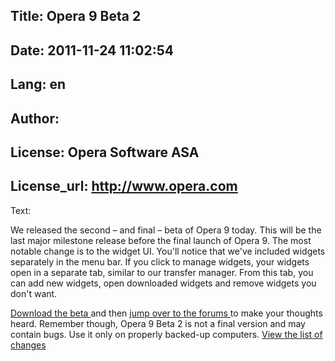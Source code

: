 Title: Opera 9 Beta 2
----
Date: 2011-11-24 11:02:54
----
Lang: en
----
Author: 
----
License: Opera Software ASA
----
License_url: http://www.opera.com
----
Text:

<p>
We released the second – and final – beta of Opera 9 today. This will be the last major milestone release before the final launch of Opera 9. The most notable change is to the widget UI. You&#39;ll notice that we&#39;ve included widgets separately in the menu bar. If you click to manage widgets, your widgets open in a separate tab, similar to our transfer manager. From this tab, you can add new widgets, open downloaded widgets and remove widgets you don&#39;t want.
</p>
<p>
<a href="http://opera.com/download/index.dml?ver=9.0b">
 Download the beta
</a>
and then
<a href="http://my.opera.com/community/forums/forum.dml?id=31">
 jump over to the forums
</a>
to make your thoughts heard. Remember though, Opera 9 Beta 2 is not a final version and may contain bugs. Use it only on properly backed-up computers.
<a href="http://www.opera.com/docs/changelogs/">
 View the list of changes
</a>
</p>

